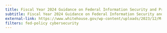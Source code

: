 ```yaml
---
title: Fiscal Year 2024 Guidance on Federal Information Security and Privacy Management Requirements
subtitle: Fiscal Year 2024 Guidance on Federal Information Security and Privacy Management Requirements
external-link: https://www.whitehouse.gov/wp-content/uploads/2023/12/M-24-04-FY24-FISMA-Guidance.pdf
filters: fed-policy cybersecurity
---
```

